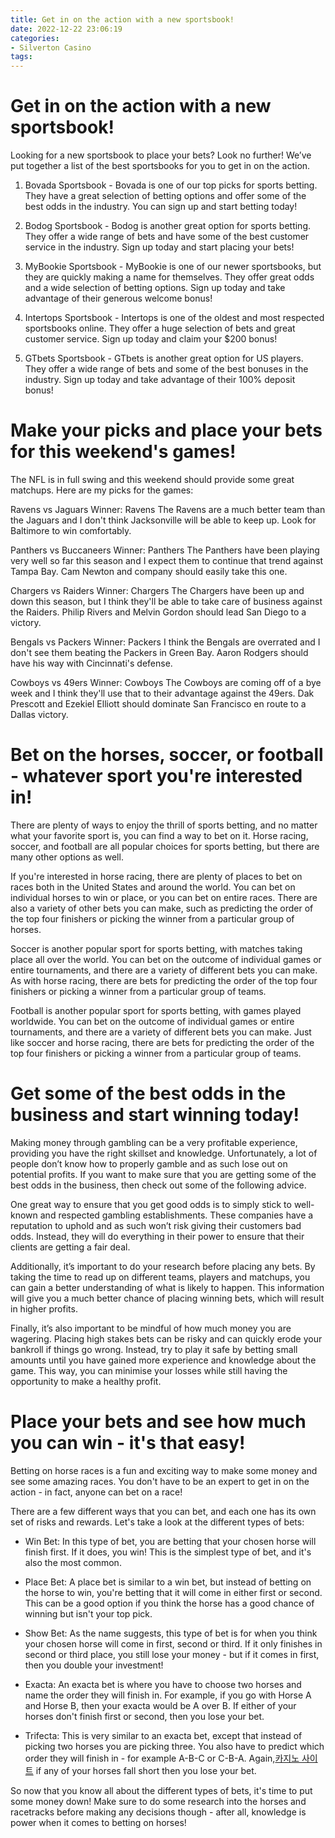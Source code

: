 ```yaml
---
title: Get in on the action with a new sportsbook!
date: 2022-12-22 23:06:19
categories:
- Silverton Casino
tags:
---
```



#  Get in on the action with a new sportsbook!

Looking for a new sportsbook to place your bets? Look no further! We’ve put together a list of the best sportsbooks for you to get in on the action.

1. Bovada Sportsbook - Bovada is one of our top picks for sports betting. They have a great selection of betting options and offer some of the best odds in the industry. You can sign up and start betting today!

2. Bodog Sportsbook - Bodog is another great option for sports betting. They offer a wide range of bets and have some of the best customer service in the industry. Sign up today and start placing your bets!

3. MyBookie Sportsbook - MyBookie is one of our newer sportsbooks, but they are quickly making a name for themselves. They offer great odds and a wide selection of betting options. Sign up today and take advantage of their generous welcome bonus!

4. Intertops Sportsbook - Intertops is one of the oldest and most respected sportsbooks online. They offer a huge selection of bets and great customer service. Sign up today and claim your $200 bonus!

5. GTbets Sportsbook - GTbets is another great option for US players. They offer a wide range of bets and some of the best bonuses in the industry. Sign up today and take advantage of their 100% deposit bonus!

#  Make your picks and place your bets for this weekend's games!

The NFL is in full swing and this weekend should provide some great matchups. Here are my picks for the games:

Ravens vs Jaguars
Winner: Ravens
The Ravens are a much better team than the Jaguars and I don't think Jacksonville will be able to keep up. Look for Baltimore to win comfortably.

Panthers vs Buccaneers
Winner: Panthers
The Panthers have been playing very well so far this season and I expect them to continue that trend against Tampa Bay. Cam Newton and company should easily take this one.

Chargers vs Raiders
Winner: Chargers
The Chargers have been up and down this season, but I think they'll be able to take care of business against the Raiders. Philip Rivers and Melvin Gordon should lead San Diego to a victory.

Bengals vs Packers
Winner: Packers
I think the Bengals are overrated and I don't see them beating the Packers in Green Bay. Aaron Rodgers should have his way with Cincinnati's defense.

Cowboys vs 49ers
Winner: Cowboys
The Cowboys are coming off of a bye week and I think they'll use that to their advantage against the 49ers. Dak Prescott and Ezekiel Elliott should dominate San Francisco en route to a Dallas victory.

#  Bet on the horses, soccer, or football - whatever sport you're interested in!

There are plenty of ways to enjoy the thrill of sports betting, and no matter what your favorite sport is, you can find a way to bet on it. Horse racing, soccer, and football are all popular choices for sports betting, but there are many other options as well.

If you're interested in horse racing, there are plenty of places to bet on races both in the United States and around the world. You can bet on individual horses to win or place, or you can bet on entire races. There are also a variety of other bets you can make, such as predicting the order of the top four finishers or picking the winner from a particular group of horses.

Soccer is another popular sport for sports betting, with matches taking place all over the world. You can bet on the outcome of individual games or entire tournaments, and there are a variety of different bets you can make. As with horse racing, there are bets for predicting the order of the top four finishers or picking a winner from a particular group of teams.

Football is another popular sport for sports betting, with games played worldwide. You can bet on the outcome of individual games or entire tournaments, and there are a variety of different bets you can make. Just like soccer and horse racing, there are bets for predicting the order of the top four finishers or picking a winner from a particular group of teams.

#  Get some of the best odds in the business and start winning today!

Making money through gambling can be a very profitable experience, providing you have the right skillset and knowledge. Unfortunately, a lot of people don’t know how to properly gamble and as such lose out on potential profits. If you want to make sure that you are getting some of the best odds in the business, then check out some of the following advice.

One great way to ensure that you get good odds is to simply stick to well-known and respected gambling establishments. These companies have a reputation to uphold and as such won’t risk giving their customers bad odds. Instead, they will do everything in their power to ensure that their clients are getting a fair deal.

Additionally, it’s important to do your research before placing any bets. By taking the time to read up on different teams, players and matchups, you can gain a better understanding of what is likely to happen. This information will give you a much better chance of placing winning bets, which will result in higher profits.

Finally, it’s also important to be mindful of how much money you are wagering. Placing high stakes bets can be risky and can quickly erode your bankroll if things go wrong. Instead, try to play it safe by betting small amounts until you have gained more experience and knowledge about the game. This way, you can minimise your losses while still having the opportunity to make a healthy profit.

#  Place your bets and see how much you can win - it's that easy!

Betting on horse races is a fun and exciting way to make some money and see some amazing races. You don't have to be an expert to get in on the action - in fact, anyone can bet on a race!

There are a few different ways that you can bet, and each one has its own set of risks and rewards. Let's take a look at the different types of bets:

* Win Bet: In this type of bet, you are betting that your chosen horse will finish first. If it does, you win! This is the simplest type of bet, and it's also the most common.

* Place Bet: A place bet is similar to a win bet, but instead of betting on the horse to win, you're betting that it will come in either first or second. This can be a good option if you think the horse has a good chance of winning but isn't your top pick.

* Show Bet: As the name suggests, this type of bet is for when you think your chosen horse will come in first, second or third. If it only finishes in second or third place, you still lose your money - but if it comes in first, then you double your investment!

* Exacta: An exacta bet is where you have to choose two horses and name the order they will finish in. For example, if you go with Horse A and Horse B, then your exacta would be A over B. If either of your horses don't finish first or second, then you lose your bet.

* Trifecta: This is very similar to an exacta bet, except that instead of picking two horses you are picking three. You also have to predict which order they will finish in - for example A-B-C or C-B-A. Again,[카지노 사이트](https://choegocasino.com/) if any of your horses fall short then you lose your bet.

So now that you know all about the different types of bets, it's time to put some money down! Make sure to do some research into the horses and racetracks before making any decisions though - after all, knowledge is power when it comes to betting on horses!